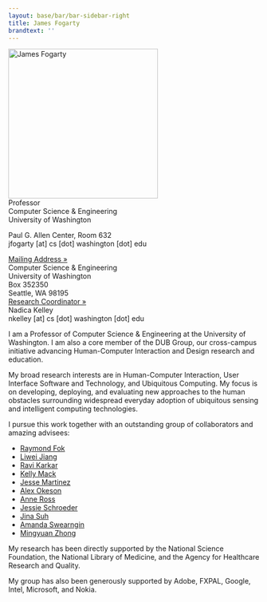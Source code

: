 ```yaml
---
layout: base/bar/bar-sidebar-right
title: James Fogarty
brandtext: ''
---
```


<!-- start top -->
<div class="top_start"></div>
<div class="row">
  <div class="col-md-6">
<div markdown="block">
<img src="{{ site.baseurl }}/img/jfogarty.jpg" class="img-responsive" alt="James Fogarty" width="300">
</div>
  </div>
  <div class="col-md-6">
<div markdown="block">
Professor<br/>
Computer Science & Engineering<br/>
University of Washington

Paul G. Allen Center, Room 632<br/>
jfogarty [at] cs [dot] washington [dot] edu
</div>
  </div>
</div>
<div class="top_end"></div>
<!-- end top -->

<!-- start sidebar -->
<div class="sidebar_start"></div>
<div class="row">
  <div class="col-md-12">
    <div class="panel-group" id="accordionContact" role="tablist" aria-multiselectable="true">
      <div class="panel panel-default">
        <div class="panel-heading" role="tab" id="headingMailingAddress">
          <div class="panel-title">
            <a class="collapsed" role="button" data-toggle="collapse" data-parent="#accordionContact" href="#collapseMailingAddress" aria-expanded="false" aria-controls="collapseMailingAddress">
              Mailing Address &raquo;
            </a>
          </div>
        </div>
        <div id="collapseMailingAddress" class="panel-collapse collapse" role="tabpanel" aria-labelledby="headingMailingAddress">
          <div class="panel-body">
            Computer Science &amp; Engineering<br/>
            University of Washington<br/>
            Box 352350<br/>
            Seattle, WA 98195
          </div>
        </div>
      </div>
      <div class="panel panel-default">
        <div class="panel-heading" role="tab" id="headingResearchCoordinator">
          <div class="panel-title">
            <a class="collapsed" role="button" data-toggle="collapse" data-parent="#accordionContact" href="#collapseResearchCoordinator" aria-expanded="false" aria-controls="collapseResearchCoordinator">
              Research Coordinator &raquo;
            </a>
          </div>
        </div>
        <div id="collapseResearchCoordinator" class="panel-collapse collapse" role="tabpanel" aria-labelledby="headingResearchCoordinator">
          <div class="panel-body">
            Nadica Kelley<br/>
            nkelley [at] cs [dot] washington [dot] edu
          </div>
        </div>
      </div>
    </div>
  </div>
</div>
<div class="sidebar_end"></div>
<!-- end sidebar -->

I am a Professor of Computer Science & Engineering at the University of Washington. I am also a core member of the DUB Group, our cross-campus initiative advancing Human-Computer Interaction and Design research and education.

My broad research interests are in Human-Computer Interaction, User Interface Software and Technology, and Ubiquitous Computing. My focus is on developing, deploying, and evaluating new approaches to the human obstacles surrounding widespread everyday adoption of ubiquitous sensing and intelligent computing technologies.

I pursue this work together with an outstanding group of collaborators and amazing advisees:

* [Raymond Fok](https://rayfok.github.io/website/)
* [Liwei Jiang](https://www.linkedin.com/in/liwei-jiang-jlw)
* [Ravi Karkar](http://ravikarkar.com/)
* [Kelly Mack](https://kmack3.github.io/)
* [Jesse Martinez](https://www.linkedin.com/in/jesse-martinez-91109a120)
* [Alex Okeson](https://www.linkedin.com/in/alexandraokeson)
* [Anne Ross](https://homes.cs.washington.edu/~ansross/)
* [Jessie Schroeder](https://homes.cs.washington.edu/~jesscs/)
* [Jina Suh](https://www.microsoft.com/en-us/research/people/jinsuh/)
* [Amanda Swearngin](https://homes.cs.washington.edu/~amaswea/)
* [Mingyuan Zhong](https://jasonzhong.com/)

My research has been directly supported by the National Science Foundation, the National Library of Medicine, and the Agency for Healthcare Research and Quality.

My group has also been generously supported by Adobe, FXPAL, Google, Intel, Microsoft, and Nokia.
